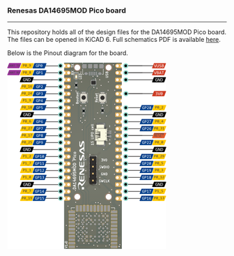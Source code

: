 ### Renesas DA14695MOD Pico board
----------

This repository holds all of the design files for the DA14695MOD Pico board. The files can be opened in KiCAD 6. Full schematics PDF is available [here](Assets/Pico%20schematic%20final.pdf).

Below is the Pinout diagram for the board.

![DA14695MOD](Assets/Pinout.png)
